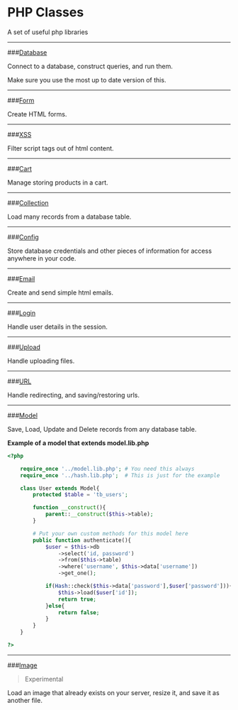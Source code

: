 PHP Classes
===========

A set of useful php libraries

---

###[Database](https://raw.githubusercontent.com/nicksheffield/php_classes/master/libraries/database.lib.php)

Connect to a database, construct queries, and run them.

Make sure you use the most up to date version of this.

---

###[Form](https://raw.githubusercontent.com/nicksheffield/php_classes/master/libraries/form.lib.php)

Create HTML forms.

---

###[XSS](https://raw.githubusercontent.com/nicksheffield/php_classes/master/libraries/xss.lib.php)

Filter script tags out of html content.

---

###[Cart](https://raw.githubusercontent.com/nicksheffield/php_classes/master/libraries/cart.lib.php)

Manage storing products in a cart.

---

###[Collection](https://raw.githubusercontent.com/nicksheffield/php_classes/master/libraries/collection.lib.php)

Load many records from a database table.

---

###[Config](https://raw.githubusercontent.com/nicksheffield/php_classes/master/libraries/config.lib.php)

Store database credentials and other pieces of information for access anywhere in your code.

---

###[Email](https://raw.githubusercontent.com/nicksheffield/php_classes/master/libraries/email.lib.php)

Create and send simple html emails.

---

###[Login](https://raw.githubusercontent.com/nicksheffield/php_classes/master/libraries/login.lib.php)

Handle user details in the session.

---

###[Upload](https://raw.githubusercontent.com/nicksheffield/php_classes/master/libraries/upload.lib.php)

Handle uploading files.

---

###[URL](https://raw.githubusercontent.com/nicksheffield/php_classes/master/libraries/url.lib.php)

Handle redirecting, and saving/restoring urls.

---

###[Model](https://raw.githubusercontent.com/nicksheffield/php_classes/master/libraries/model.lib.php)

Save, Load, Update and Delete records from any database table.

**Example of a model that extends model.lib.php**
```php
<?php

	require_once '../model.lib.php'; # You need this always
	require_once '../hash.lib.php';  # This is just for the example

	class User extends Model{
		protected $table = 'tb_users';

		function __construct(){
			parent::__construct($this->table);
		}

		# Put your own custom methods for this model here
		public function authenticate(){
			$user = $this->db
				->select('id, password')
				->from($this->table)
				->where('username', $this->data['username'])
				->get_one();

			if(Hash::check($this->data['password'],$user['password'])){
				$this->load($user['id']);
				return true;
			}else{
				return false;
			}
		}
	}

?>
```

---

###[Image](https://raw.githubusercontent.com/nicksheffield/php_classes/master/libraries/image.lib.php)

> Experimental

Load an image that already exists on your server, resize it, and save it as another file.
